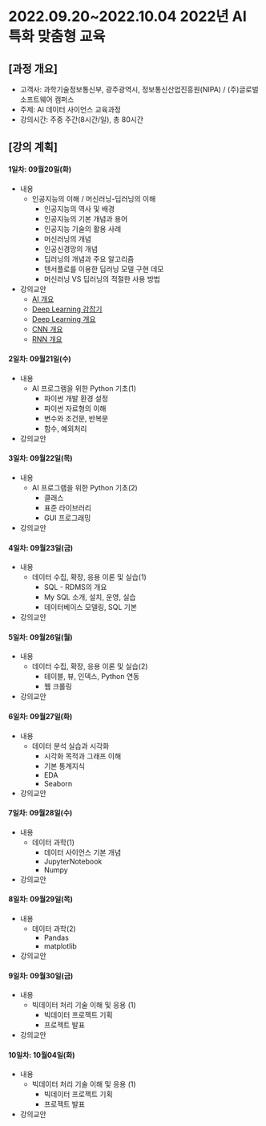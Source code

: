 # **2022.09.20~2022.10.04 2022년 AI 특화 맞춤형 교육**

## [과정 개요] 
- 고객사: 과학기술정보통신부, 광주광역시, 정보통신산업진흥원(NIPA) / (주)글로벌 소프트웨어 캠퍼스
- 주제: AI 데이터 사이언스 교육과정
- 강의시간: 주중 주간(8시간/일), 총 80시간


## [강의 계획]


#### 1일차: 09월20일(화)
- 내용
  - 인공지능의 이해 / 머신러닝-딥러닝의 이해
    - 인공지능의 역사 및 배경
    - 인공지능의 기본 개념과 용어
    - 인공지능 기술의 활용 사례
    - 머신러닝의 개념
    - 인공신경망의 개념
    - 딥러닝의 개념과 주요 알고리즘
    - 텐서플로를 이용한 딥러닝 모델 구현 데모
    - 머신러닝 VS 딥러닝의 적절한 사용 방법
- 강의교안
  - [AI 개요](https://drive.google.com/file/d/1eigN8ZV6LSZxHSYVRhWKmqSGDI6qHYW6/view?usp=sharing)
  - [Deep Learning 감잡기](https://drive.google.com/file/d/1gswnmQyI4VGD6d6KlvtAu6LpoPbOklTt/view?usp=sharing)
  - [Deep Learning 개요](https://drive.google.com/file/d/1tDeKcv1hUR7K0hKptQJcy5nC-HqhpKcU/view?usp=sharing)
  - [CNN 개요](https://drive.google.com/file/d/1hcvvGJ5vyGLpbD26ygLXEKI_RAfSR-p2/view?usp=sharing)
  - [RNN 개요](https://drive.google.com/file/d/1fGDqTGEZLWczGqHClU8gRi6Ii-UyExMF/view?usp=sharing)

#### 2일차: 09월21일(수)
- 내용
  - AI 프로그램을 위한 Python 기초(1) 
    - 파이썬 개발 환경 설정
    - 파이썬 자료형의 이해
    - 변수와 조건문, 반복문
    - 함수, 예외처리
- 강의교안

#### 3일차: 09월22일(목)
- 내용
  - AI 프로그램을 위한 Python 기초(2)
    - 클래스
    - 표준 라이브러리
    - GUI 프로그래밍
- 강의교안

#### 4일차: 09월23일(금)
- 내용
  - 데이터 수집, 확장, 응용 이론 및 실습(1)
    - SQL - RDMS의 개요
    - My SQL 소개, 설치, 운영, 실습
    - 데이터베이스 모델링, SQL 기본
- 강의교안

#### 5일차: 09월26일(월)
- 내용
  - 데이터 수집, 확장, 응용 이론 및 실습(2)
    - 테이블, 뷰, 인덱스, Python 연동
    - 웹 크롤링
- 강의교안

#### 6일차: 09월27일(화)
- 내용
  - 데이터 분석 실습과 시각화
    - 시각화 목적과 그래프 이해
    - 기본 통계지식
    - EDA
    - Seaborn
- 강의교안

#### 7일차: 09월28일(수)
- 내용
  - 데이터 과학(1)
    - 데이터 사이언스 기본 개념
    - JupyterNotebook
    - Numpy
- 강의교안

#### 8일차: 09월29일(목)
- 내용
  - 데이터 과학(2)
    - Pandas
    - matplotlib
- 강의교안

#### 9일차: 09월30일(금)
- 내용
  - 빅데이터 처리 기술 이해 및 응용 (1)
    - 빅데이터 프로젝트 기획
    - 프로젝트 발표
- 강의교안

#### 10일차: 10월04일(화)
- 내용
  - 빅데이터 처리 기술 이해 및 응용 (1)
    - 빅데이터 프로젝트 기획
    - 프로젝트 발표
- 강의교안
